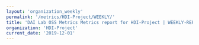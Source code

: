 ```yaml
---
layout: 'organization_weekly'
permalink: '/metrics/HDI-Project/WEEKLY/'
title: 'DAI Lab OSS Metrics Metrics report for HDI-Project | WEEKLY-REPORT-2019-12-01'
organization: 'HDI-Project'
current_date: '2019-12-01'
---
```

